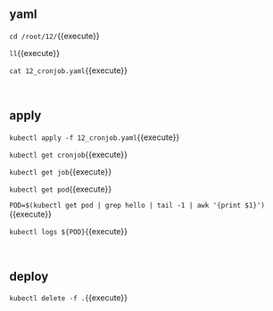 <br>

## yaml

`cd /root/12/`{{execute}}

`ll`{{execute}}

`cat 12_cronjob.yaml`{{execute}}

<br>

## apply

`kubectl apply -f 12_cronjob.yaml`{{execute}}

`kubectl get cronjob`{{execute}}

`kubectl get job`{{execute}}

`kubectl get pod`{{execute}}

`POD=$(kubectl get pod | grep hello | tail -1 | awk '{print $1}')`{{execute}}

`kubectl logs ${POD}`{{execute}}

<br>

## deploy

`kubectl delete -f .`{{execute}}
